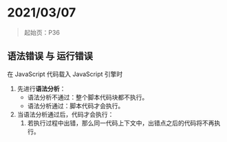 # 2021/03/07

> 起始页：P36

## 语法错误 与 运行错误

在 JavaScript 代码载入 JavaScript 引擎时

1. 先进行**语法分析**：
   * 语法分析不通过：整个脚本代码块都不执行。
   * 语法分析通过：脚本代码才会执行。
2. 当语法分析通过后，代码才会执行：
   1. 若执行过程中出错，那么同一代码上下文中，出错点之后的代码将不再执行。

